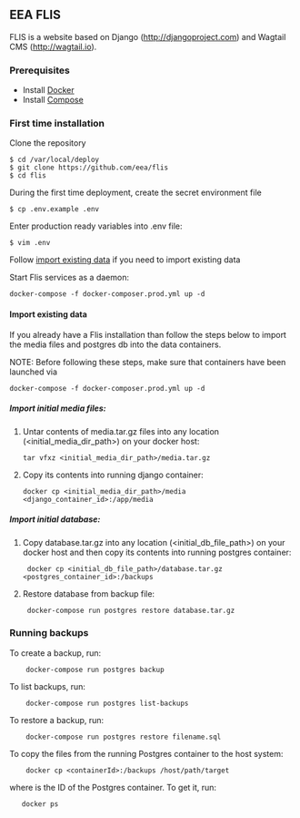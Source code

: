 ## EEA FLIS
FLIS is a website based on Django (http://djangoproject.com) and Wagtail CMS (http://wagtail.io).

### Prerequisites

- Install [Docker](https://docs.docker.com/installation/)
- Install [Compose](https://docs.docker.com/compose/install/)

### First time installation

Clone the repository

    $ cd /var/local/deploy
    $ git clone https://github.com/eea/flis
    $ cd flis

During the first time deployment, create the secret environment file

    $ cp .env.example .env

Enter production ready variables into .env file:

    $ vim .env
    
Follow [import existing data](#import-existing-data) if you need to import existing data

Start Flis services as a daemon:

    docker-compose -f docker-composer.prod.yml up -d
    
#### Import existing data
If you already have a Flis installation than follow the steps below to import the media files and postgres db into the data containers.

NOTE: Before following these steps, make sure that containers have been launched via 
    
    docker-compose -f docker-composer.prod.yml up -d

##### Import initial media files:
1. Untar contents of media.tar.gz files into any location (<initial_media_dir_path>) on your docker host:

       tar vfxz <initial_media_dir_path>/media.tar.gz

2. Copy its contents into running django container:

       docker cp <initial_media_dir_path>/media <django_container_id>:/app/media
 
##### Import initial database:
1. Copy database.tar.gz into any location (<initial_db_file_path>) on your docker host and then copy its contents
into running postgres container:

        docker cp <initial_db_file_path>/database.tar.gz <postgres_container_id>:/backups

2. Restore database from backup file:

        docker-compose run postgres restore database.tar.gz
    
### Running backups
    
To create a backup, run:

        docker-compose run postgres backup

To list backups, run:

        docker-compose run postgres list-backups

To restore a backup, run:

        docker-compose run postgres restore filename.sql
    
To copy the files from the running Postgres container to the host system:

        docker cp <containerId>:/backups /host/path/target

where <containerId> is the ID of the Postgres container. To get it, run:

       docker ps
